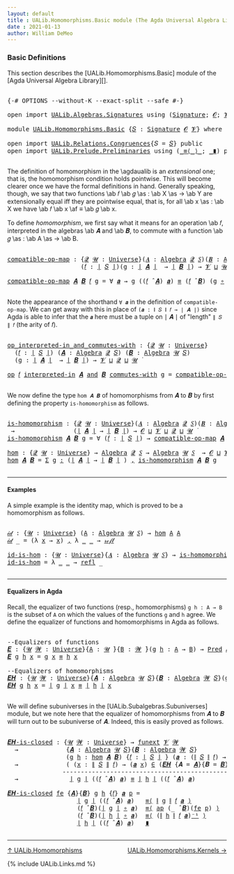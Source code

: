 ```yaml
---
layout: default
title : UALib.Homomorphisms.Basic module (The Agda Universal Algebra Library)
date : 2021-01-13
author: William DeMeo
---
```


### <a id="basic-definitions">Basic Definitions</a>

This section describes the [UALib.Homomorphisms.Basic] module of the [Agda Universal Algebra Library][].

<pre class="Agda">

<a id="317" class="Symbol">{-#</a> <a id="321" class="Keyword">OPTIONS</a> <a id="329" class="Pragma">--without-K</a> <a id="341" class="Pragma">--exact-split</a> <a id="355" class="Pragma">--safe</a> <a id="362" class="Symbol">#-}</a>

<a id="367" class="Keyword">open</a> <a id="372" class="Keyword">import</a> <a id="379" href="UALib.Algebras.Signatures.html" class="Module">UALib.Algebras.Signatures</a> <a id="405" class="Keyword">using</a> <a id="411" class="Symbol">(</a><a id="412" href="UALib.Algebras.Signatures.html#1452" class="Function">Signature</a><a id="421" class="Symbol">;</a> <a id="423" href="universes.html#613" class="Generalizable">𝓞</a><a id="424" class="Symbol">;</a> <a id="426" href="universes.html#617" class="Generalizable">𝓥</a><a id="427" class="Symbol">)</a>

<a id="430" class="Keyword">module</a> <a id="437" href="UALib.Homomorphisms.Basic.html" class="Module">UALib.Homomorphisms.Basic</a> <a id="463" class="Symbol">{</a><a id="464" href="UALib.Homomorphisms.Basic.html#464" class="Bound">𝑆</a> <a id="466" class="Symbol">:</a> <a id="468" href="UALib.Algebras.Signatures.html#1452" class="Function">Signature</a> <a id="478" href="universes.html#613" class="Generalizable">𝓞</a> <a id="480" href="universes.html#617" class="Generalizable">𝓥</a><a id="481" class="Symbol">}</a> <a id="483" class="Keyword">where</a>

<a id="490" class="Keyword">open</a> <a id="495" class="Keyword">import</a> <a id="502" href="UALib.Relations.Congruences.html" class="Module">UALib.Relations.Congruences</a><a id="529" class="Symbol">{</a><a id="530" class="Argument">𝑆</a> <a id="532" class="Symbol">=</a> <a id="534" href="UALib.Homomorphisms.Basic.html#464" class="Bound">𝑆</a><a id="535" class="Symbol">}</a> <a id="537" class="Keyword">public</a>
<a id="544" class="Keyword">open</a> <a id="549" class="Keyword">import</a> <a id="556" href="UALib.Prelude.Preliminaries.html" class="Module">UALib.Prelude.Preliminaries</a> <a id="584" class="Keyword">using</a> <a id="590" class="Symbol">(</a><a id="591" href="MGS-MLTT.html#5997" class="Function Operator">_≡⟨_⟩_</a><a id="597" class="Symbol">;</a> <a id="599" href="MGS-MLTT.html#6079" class="Function Operator">_∎</a><a id="601" class="Symbol">)</a> <a id="603" class="Keyword">public</a>

</pre>

The definition of homomorphism in the \agdaualib is an *extensional* one; that is, the homomorphism condition holds pointwise.  This will become clearer once we have the formal definitions in hand.  Generally speaking, though, we say that two functions \ab 𝑓 \ab 𝑔 \as : \ab X \as → \ab Y are extensionally equal iff they are pointwise equal, that is, for all \ab x \as : \ab X we have \ab 𝑓 \ab x \af ≡ \ab 𝑔 \ab x.

To define *homomorphism*, we first say what it means for an operation \ab 𝑓, interpreted in the algebras \ab 𝑨 and \ab 𝑩, to commute with a function \ab 𝑔 \as : \ab A \as → \ab B.

<pre class="Agda">

<a id="compatible-op-map"></a><a id="1236" href="UALib.Homomorphisms.Basic.html#1236" class="Function">compatible-op-map</a> <a id="1254" class="Symbol">:</a> <a id="1256" class="Symbol">{</a><a id="1257" href="UALib.Homomorphisms.Basic.html#1257" class="Bound">𝓠</a> <a id="1259" href="UALib.Homomorphisms.Basic.html#1259" class="Bound">𝓤</a> <a id="1261" class="Symbol">:</a> <a id="1263" href="universes.html#551" class="Function">Universe</a><a id="1271" class="Symbol">}(</a><a id="1273" href="UALib.Homomorphisms.Basic.html#1273" class="Bound">𝑨</a> <a id="1275" class="Symbol">:</a> <a id="1277" href="UALib.Algebras.Algebras.html#811" class="Function">Algebra</a> <a id="1285" href="UALib.Homomorphisms.Basic.html#1257" class="Bound">𝓠</a> <a id="1287" href="UALib.Homomorphisms.Basic.html#464" class="Bound">𝑆</a><a id="1288" class="Symbol">)(</a><a id="1290" href="UALib.Homomorphisms.Basic.html#1290" class="Bound">𝑩</a> <a id="1292" class="Symbol">:</a> <a id="1294" href="UALib.Algebras.Algebras.html#811" class="Function">Algebra</a> <a id="1302" href="UALib.Homomorphisms.Basic.html#1259" class="Bound">𝓤</a> <a id="1304" href="UALib.Homomorphisms.Basic.html#464" class="Bound">𝑆</a><a id="1305" class="Symbol">)</a>
                    <a id="1327" class="Symbol">(</a><a id="1328" href="UALib.Homomorphisms.Basic.html#1328" class="Bound">𝑓</a> <a id="1330" class="Symbol">:</a> <a id="1332" href="UALib.Prelude.Preliminaries.html#10371" class="Function Operator">∣</a> <a id="1334" href="UALib.Homomorphisms.Basic.html#464" class="Bound">𝑆</a> <a id="1336" href="UALib.Prelude.Preliminaries.html#10371" class="Function Operator">∣</a><a id="1337" class="Symbol">)(</a><a id="1339" href="UALib.Homomorphisms.Basic.html#1339" class="Bound">g</a> <a id="1341" class="Symbol">:</a> <a id="1343" href="UALib.Prelude.Preliminaries.html#10371" class="Function Operator">∣</a> <a id="1345" href="UALib.Homomorphisms.Basic.html#1273" class="Bound">𝑨</a> <a id="1347" href="UALib.Prelude.Preliminaries.html#10371" class="Function Operator">∣</a>  <a id="1350" class="Symbol">→</a> <a id="1352" href="UALib.Prelude.Preliminaries.html#10371" class="Function Operator">∣</a> <a id="1354" href="UALib.Homomorphisms.Basic.html#1290" class="Bound">𝑩</a> <a id="1356" href="UALib.Prelude.Preliminaries.html#10371" class="Function Operator">∣</a><a id="1357" class="Symbol">)</a> <a id="1359" class="Symbol">→</a> <a id="1361" href="UALib.Homomorphisms.Basic.html#480" class="Bound">𝓥</a> <a id="1363" href="Agda.Primitive.html#636" class="Function Operator">⊔</a> <a id="1365" href="UALib.Homomorphisms.Basic.html#1259" class="Bound">𝓤</a> <a id="1367" href="Agda.Primitive.html#636" class="Function Operator">⊔</a> <a id="1369" href="UALib.Homomorphisms.Basic.html#1257" class="Bound">𝓠</a> <a id="1371" href="universes.html#758" class="Function Operator">̇</a>

<a id="1374" href="UALib.Homomorphisms.Basic.html#1236" class="Function">compatible-op-map</a> <a id="1392" href="UALib.Homomorphisms.Basic.html#1392" class="Bound">𝑨</a> <a id="1394" href="UALib.Homomorphisms.Basic.html#1394" class="Bound">𝑩</a> <a id="1396" href="UALib.Homomorphisms.Basic.html#1396" class="Bound">𝑓</a> <a id="1398" href="UALib.Homomorphisms.Basic.html#1398" class="Bound">g</a> <a id="1400" class="Symbol">=</a> <a id="1402" class="Symbol">∀</a> <a id="1404" href="UALib.Homomorphisms.Basic.html#1404" class="Bound">𝒂</a> <a id="1406" class="Symbol">→</a> <a id="1408" href="UALib.Homomorphisms.Basic.html#1398" class="Bound">g</a> <a id="1410" class="Symbol">((</a><a id="1412" href="UALib.Homomorphisms.Basic.html#1396" class="Bound">𝑓</a> <a id="1414" href="UALib.Algebras.Algebras.html#3426" class="Function Operator">̂</a> <a id="1416" href="UALib.Homomorphisms.Basic.html#1392" class="Bound">𝑨</a><a id="1417" class="Symbol">)</a> <a id="1419" href="UALib.Homomorphisms.Basic.html#1404" class="Bound">𝒂</a><a id="1420" class="Symbol">)</a> <a id="1422" href="MGS-MLTT.html#4207" class="Datatype Operator">≡</a> <a id="1424" class="Symbol">(</a><a id="1425" href="UALib.Homomorphisms.Basic.html#1396" class="Bound">𝑓</a> <a id="1427" href="UALib.Algebras.Algebras.html#3426" class="Function Operator">̂</a> <a id="1429" href="UALib.Homomorphisms.Basic.html#1394" class="Bound">𝑩</a><a id="1430" class="Symbol">)</a> <a id="1432" class="Symbol">(</a><a id="1433" href="UALib.Homomorphisms.Basic.html#1398" class="Bound">g</a> <a id="1435" href="MGS-MLTT.html#3813" class="Function Operator">∘</a> <a id="1437" href="UALib.Homomorphisms.Basic.html#1404" class="Bound">𝒂</a><a id="1438" class="Symbol">)</a>

</pre>

Note the appearance of the shorthand `∀ 𝒂` in the definition of `compatible-op-map`.  We can get away with this in place of `(𝒂 : ∥ 𝑆 ∥ 𝑓 → ∣ 𝑨 ∣)` since Agda is able to infer that the `𝒂` here must be a tuple on ∣ 𝑨 ∣ of "length" `∥ 𝑆 ∥ 𝑓` (the arity of 𝑓).

<pre class="Agda">

<a id="op_interpreted-in_and_commutes-with"></a><a id="1727" href="UALib.Homomorphisms.Basic.html#1727" class="Function Operator">op_interpreted-in_and_commutes-with</a> <a id="1763" class="Symbol">:</a> <a id="1765" class="Symbol">{</a><a id="1766" href="UALib.Homomorphisms.Basic.html#1766" class="Bound">𝓠</a> <a id="1768" href="UALib.Homomorphisms.Basic.html#1768" class="Bound">𝓤</a> <a id="1770" class="Symbol">:</a> <a id="1772" href="universes.html#551" class="Function">Universe</a><a id="1780" class="Symbol">}</a>
  <a id="1784" class="Symbol">(</a><a id="1785" href="UALib.Homomorphisms.Basic.html#1785" class="Bound">𝑓</a> <a id="1787" class="Symbol">:</a> <a id="1789" href="UALib.Prelude.Preliminaries.html#10371" class="Function Operator">∣</a> <a id="1791" href="UALib.Homomorphisms.Basic.html#464" class="Bound">𝑆</a> <a id="1793" href="UALib.Prelude.Preliminaries.html#10371" class="Function Operator">∣</a><a id="1794" class="Symbol">)</a> <a id="1796" class="Symbol">(</a><a id="1797" href="UALib.Homomorphisms.Basic.html#1797" class="Bound">𝑨</a> <a id="1799" class="Symbol">:</a> <a id="1801" href="UALib.Algebras.Algebras.html#811" class="Function">Algebra</a> <a id="1809" href="UALib.Homomorphisms.Basic.html#1766" class="Bound">𝓠</a> <a id="1811" href="UALib.Homomorphisms.Basic.html#464" class="Bound">𝑆</a><a id="1812" class="Symbol">)</a> <a id="1814" class="Symbol">(</a><a id="1815" href="UALib.Homomorphisms.Basic.html#1815" class="Bound">𝑩</a> <a id="1817" class="Symbol">:</a> <a id="1819" href="UALib.Algebras.Algebras.html#811" class="Function">Algebra</a> <a id="1827" href="UALib.Homomorphisms.Basic.html#1768" class="Bound">𝓤</a> <a id="1829" href="UALib.Homomorphisms.Basic.html#464" class="Bound">𝑆</a><a id="1830" class="Symbol">)</a>
  <a id="1834" class="Symbol">(</a><a id="1835" href="UALib.Homomorphisms.Basic.html#1835" class="Bound">g</a> <a id="1837" class="Symbol">:</a> <a id="1839" href="UALib.Prelude.Preliminaries.html#10371" class="Function Operator">∣</a> <a id="1841" href="UALib.Homomorphisms.Basic.html#1797" class="Bound">𝑨</a> <a id="1843" href="UALib.Prelude.Preliminaries.html#10371" class="Function Operator">∣</a>  <a id="1846" class="Symbol">→</a> <a id="1848" href="UALib.Prelude.Preliminaries.html#10371" class="Function Operator">∣</a> <a id="1850" href="UALib.Homomorphisms.Basic.html#1815" class="Bound">𝑩</a> <a id="1852" href="UALib.Prelude.Preliminaries.html#10371" class="Function Operator">∣</a><a id="1853" class="Symbol">)</a> <a id="1855" class="Symbol">→</a> <a id="1857" href="UALib.Homomorphisms.Basic.html#480" class="Bound">𝓥</a> <a id="1859" href="Agda.Primitive.html#636" class="Function Operator">⊔</a> <a id="1861" href="UALib.Homomorphisms.Basic.html#1766" class="Bound">𝓠</a> <a id="1863" href="Agda.Primitive.html#636" class="Function Operator">⊔</a> <a id="1865" href="UALib.Homomorphisms.Basic.html#1768" class="Bound">𝓤</a> <a id="1867" href="universes.html#758" class="Function Operator">̇</a>

<a id="1870" href="UALib.Homomorphisms.Basic.html#1727" class="Function Operator">op</a> <a id="1873" href="UALib.Homomorphisms.Basic.html#1873" class="Bound">𝑓</a> <a id="1875" href="UALib.Homomorphisms.Basic.html#1727" class="Function Operator">interpreted-in</a> <a id="1890" href="UALib.Homomorphisms.Basic.html#1890" class="Bound">𝑨</a> <a id="1892" href="UALib.Homomorphisms.Basic.html#1727" class="Function Operator">and</a> <a id="1896" href="UALib.Homomorphisms.Basic.html#1896" class="Bound">𝑩</a> <a id="1898" href="UALib.Homomorphisms.Basic.html#1727" class="Function Operator">commutes-with</a> <a id="1912" href="UALib.Homomorphisms.Basic.html#1912" class="Bound">g</a> <a id="1914" class="Symbol">=</a> <a id="1916" href="UALib.Homomorphisms.Basic.html#1236" class="Function">compatible-op-map</a> <a id="1934" href="UALib.Homomorphisms.Basic.html#1890" class="Bound">𝑨</a> <a id="1936" href="UALib.Homomorphisms.Basic.html#1896" class="Bound">𝑩</a> <a id="1938" href="UALib.Homomorphisms.Basic.html#1873" class="Bound">𝑓</a> <a id="1940" href="UALib.Homomorphisms.Basic.html#1912" class="Bound">g</a>

</pre>

We now define the type `hom 𝑨 𝑩` of homomorphisms from 𝑨 to 𝑩 by first defining the property `is-homomorphism` as follows.

<pre class="Agda">

<a id="is-homomorphism"></a><a id="2093" href="UALib.Homomorphisms.Basic.html#2093" class="Function">is-homomorphism</a> <a id="2109" class="Symbol">:</a> <a id="2111" class="Symbol">{</a><a id="2112" href="UALib.Homomorphisms.Basic.html#2112" class="Bound">𝓠</a> <a id="2114" href="UALib.Homomorphisms.Basic.html#2114" class="Bound">𝓤</a> <a id="2116" class="Symbol">:</a> <a id="2118" href="universes.html#551" class="Function">Universe</a><a id="2126" class="Symbol">}(</a><a id="2128" href="UALib.Homomorphisms.Basic.html#2128" class="Bound">𝑨</a> <a id="2130" class="Symbol">:</a> <a id="2132" href="UALib.Algebras.Algebras.html#811" class="Function">Algebra</a> <a id="2140" href="UALib.Homomorphisms.Basic.html#2112" class="Bound">𝓠</a> <a id="2142" href="UALib.Homomorphisms.Basic.html#464" class="Bound">𝑆</a><a id="2143" class="Symbol">)(</a><a id="2145" href="UALib.Homomorphisms.Basic.html#2145" class="Bound">𝑩</a> <a id="2147" class="Symbol">:</a> <a id="2149" href="UALib.Algebras.Algebras.html#811" class="Function">Algebra</a> <a id="2157" href="UALib.Homomorphisms.Basic.html#2114" class="Bound">𝓤</a> <a id="2159" href="UALib.Homomorphisms.Basic.html#464" class="Bound">𝑆</a><a id="2160" class="Symbol">)</a>
 <a id="2163" class="Symbol">→</a>                <a id="2180" class="Symbol">(</a><a id="2181" href="UALib.Prelude.Preliminaries.html#10371" class="Function Operator">∣</a> <a id="2183" href="UALib.Homomorphisms.Basic.html#2128" class="Bound">𝑨</a> <a id="2185" href="UALib.Prelude.Preliminaries.html#10371" class="Function Operator">∣</a> <a id="2187" class="Symbol">→</a> <a id="2189" href="UALib.Prelude.Preliminaries.html#10371" class="Function Operator">∣</a> <a id="2191" href="UALib.Homomorphisms.Basic.html#2145" class="Bound">𝑩</a> <a id="2193" href="UALib.Prelude.Preliminaries.html#10371" class="Function Operator">∣</a><a id="2194" class="Symbol">)</a> <a id="2196" class="Symbol">→</a> <a id="2198" href="UALib.Homomorphisms.Basic.html#478" class="Bound">𝓞</a> <a id="2200" href="Agda.Primitive.html#636" class="Function Operator">⊔</a> <a id="2202" href="UALib.Homomorphisms.Basic.html#480" class="Bound">𝓥</a> <a id="2204" href="Agda.Primitive.html#636" class="Function Operator">⊔</a> <a id="2206" href="UALib.Homomorphisms.Basic.html#2112" class="Bound">𝓠</a> <a id="2208" href="Agda.Primitive.html#636" class="Function Operator">⊔</a> <a id="2210" href="UALib.Homomorphisms.Basic.html#2114" class="Bound">𝓤</a> <a id="2212" href="universes.html#758" class="Function Operator">̇</a>
<a id="2214" href="UALib.Homomorphisms.Basic.html#2093" class="Function">is-homomorphism</a> <a id="2230" href="UALib.Homomorphisms.Basic.html#2230" class="Bound">𝑨</a> <a id="2232" href="UALib.Homomorphisms.Basic.html#2232" class="Bound">𝑩</a> <a id="2234" href="UALib.Homomorphisms.Basic.html#2234" class="Bound">g</a> <a id="2236" class="Symbol">=</a> <a id="2238" class="Symbol">∀</a> <a id="2240" class="Symbol">(</a><a id="2241" href="UALib.Homomorphisms.Basic.html#2241" class="Bound">𝑓</a> <a id="2243" class="Symbol">:</a> <a id="2245" href="UALib.Prelude.Preliminaries.html#10371" class="Function Operator">∣</a> <a id="2247" href="UALib.Homomorphisms.Basic.html#464" class="Bound">𝑆</a> <a id="2249" href="UALib.Prelude.Preliminaries.html#10371" class="Function Operator">∣</a><a id="2250" class="Symbol">)</a> <a id="2252" class="Symbol">→</a> <a id="2254" href="UALib.Homomorphisms.Basic.html#1236" class="Function">compatible-op-map</a> <a id="2272" href="UALib.Homomorphisms.Basic.html#2230" class="Bound">𝑨</a> <a id="2274" href="UALib.Homomorphisms.Basic.html#2232" class="Bound">𝑩</a> <a id="2276" href="UALib.Homomorphisms.Basic.html#2241" class="Bound">𝑓</a> <a id="2278" href="UALib.Homomorphisms.Basic.html#2234" class="Bound">g</a>

<a id="hom"></a><a id="2281" href="UALib.Homomorphisms.Basic.html#2281" class="Function">hom</a> <a id="2285" class="Symbol">:</a> <a id="2287" class="Symbol">{</a><a id="2288" href="UALib.Homomorphisms.Basic.html#2288" class="Bound">𝓠</a> <a id="2290" href="UALib.Homomorphisms.Basic.html#2290" class="Bound">𝓤</a> <a id="2292" class="Symbol">:</a> <a id="2294" href="universes.html#551" class="Function">Universe</a><a id="2302" class="Symbol">}</a> <a id="2304" class="Symbol">→</a> <a id="2306" href="UALib.Algebras.Algebras.html#811" class="Function">Algebra</a> <a id="2314" href="UALib.Homomorphisms.Basic.html#2288" class="Bound">𝓠</a> <a id="2316" href="UALib.Homomorphisms.Basic.html#464" class="Bound">𝑆</a> <a id="2318" class="Symbol">→</a> <a id="2320" href="UALib.Algebras.Algebras.html#811" class="Function">Algebra</a> <a id="2328" href="UALib.Homomorphisms.Basic.html#2290" class="Bound">𝓤</a> <a id="2330" href="UALib.Homomorphisms.Basic.html#464" class="Bound">𝑆</a>  <a id="2333" class="Symbol">→</a> <a id="2335" href="UALib.Homomorphisms.Basic.html#478" class="Bound">𝓞</a> <a id="2337" href="Agda.Primitive.html#636" class="Function Operator">⊔</a> <a id="2339" href="UALib.Homomorphisms.Basic.html#480" class="Bound">𝓥</a> <a id="2341" href="Agda.Primitive.html#636" class="Function Operator">⊔</a> <a id="2343" href="UALib.Homomorphisms.Basic.html#2288" class="Bound">𝓠</a> <a id="2345" href="Agda.Primitive.html#636" class="Function Operator">⊔</a> <a id="2347" href="UALib.Homomorphisms.Basic.html#2290" class="Bound">𝓤</a> <a id="2349" href="universes.html#758" class="Function Operator">̇</a>
<a id="2351" href="UALib.Homomorphisms.Basic.html#2281" class="Function">hom</a> <a id="2355" href="UALib.Homomorphisms.Basic.html#2355" class="Bound">𝑨</a> <a id="2357" href="UALib.Homomorphisms.Basic.html#2357" class="Bound">𝑩</a> <a id="2359" class="Symbol">=</a> <a id="2361" href="MGS-MLTT.html#3074" class="Function">Σ</a> <a id="2363" href="UALib.Homomorphisms.Basic.html#2363" class="Bound">g</a> <a id="2365" href="MGS-MLTT.html#3074" class="Function">꞉</a> <a id="2367" class="Symbol">(</a><a id="2368" href="UALib.Prelude.Preliminaries.html#10371" class="Function Operator">∣</a> <a id="2370" href="UALib.Homomorphisms.Basic.html#2355" class="Bound">𝑨</a> <a id="2372" href="UALib.Prelude.Preliminaries.html#10371" class="Function Operator">∣</a> <a id="2374" class="Symbol">→</a> <a id="2376" href="UALib.Prelude.Preliminaries.html#10371" class="Function Operator">∣</a> <a id="2378" href="UALib.Homomorphisms.Basic.html#2357" class="Bound">𝑩</a> <a id="2380" href="UALib.Prelude.Preliminaries.html#10371" class="Function Operator">∣</a> <a id="2382" class="Symbol">)</a> <a id="2384" href="MGS-MLTT.html#3074" class="Function">,</a> <a id="2386" href="UALib.Homomorphisms.Basic.html#2093" class="Function">is-homomorphism</a> <a id="2402" href="UALib.Homomorphisms.Basic.html#2355" class="Bound">𝑨</a> <a id="2404" href="UALib.Homomorphisms.Basic.html#2357" class="Bound">𝑩</a> <a id="2406" href="UALib.Homomorphisms.Basic.html#2363" class="Bound">g</a>

</pre>

---------------------------------------------

#### <a id="examples">Examples</a>

A simple example is the identity map, which is proved to be a homomorphism as follows.

<pre class="Agda">

<a id="𝒾𝒹"></a><a id="2606" href="UALib.Homomorphisms.Basic.html#2606" class="Function">𝒾𝒹</a> <a id="2609" class="Symbol">:</a> <a id="2611" class="Symbol">{</a><a id="2612" href="UALib.Homomorphisms.Basic.html#2612" class="Bound">𝓤</a> <a id="2614" class="Symbol">:</a> <a id="2616" href="universes.html#551" class="Function">Universe</a><a id="2624" class="Symbol">}</a> <a id="2626" class="Symbol">(</a><a id="2627" href="UALib.Homomorphisms.Basic.html#2627" class="Bound">A</a> <a id="2629" class="Symbol">:</a> <a id="2631" href="UALib.Algebras.Algebras.html#811" class="Function">Algebra</a> <a id="2639" href="UALib.Homomorphisms.Basic.html#2612" class="Bound">𝓤</a> <a id="2641" href="UALib.Homomorphisms.Basic.html#464" class="Bound">𝑆</a><a id="2642" class="Symbol">)</a> <a id="2644" class="Symbol">→</a> <a id="2646" href="UALib.Homomorphisms.Basic.html#2281" class="Function">hom</a> <a id="2650" href="UALib.Homomorphisms.Basic.html#2627" class="Bound">A</a> <a id="2652" href="UALib.Homomorphisms.Basic.html#2627" class="Bound">A</a>
<a id="2654" href="UALib.Homomorphisms.Basic.html#2606" class="Function">𝒾𝒹</a> <a id="2657" class="Symbol">_</a> <a id="2659" class="Symbol">=</a> <a id="2661" class="Symbol">(λ</a> <a id="2664" href="UALib.Homomorphisms.Basic.html#2664" class="Bound">x</a> <a id="2666" class="Symbol">→</a> <a id="2668" href="UALib.Homomorphisms.Basic.html#2664" class="Bound">x</a><a id="2669" class="Symbol">)</a> <a id="2671" href="MGS-MLTT.html#2929" class="InductiveConstructor Operator">,</a> <a id="2673" class="Symbol">λ</a> <a id="2675" href="UALib.Homomorphisms.Basic.html#2675" class="Bound">_</a> <a id="2677" href="UALib.Homomorphisms.Basic.html#2677" class="Bound">_</a> <a id="2679" class="Symbol">→</a> <a id="2681" href="MGS-MLTT.html#4221" class="InductiveConstructor">𝓇ℯ𝒻𝓁</a>

<a id="id-is-hom"></a><a id="2687" href="UALib.Homomorphisms.Basic.html#2687" class="Function">id-is-hom</a> <a id="2697" class="Symbol">:</a> <a id="2699" class="Symbol">{</a><a id="2700" href="UALib.Homomorphisms.Basic.html#2700" class="Bound">𝓤</a> <a id="2702" class="Symbol">:</a> <a id="2704" href="universes.html#551" class="Function">Universe</a><a id="2712" class="Symbol">}{</a><a id="2714" href="UALib.Homomorphisms.Basic.html#2714" class="Bound">𝑨</a> <a id="2716" class="Symbol">:</a> <a id="2718" href="UALib.Algebras.Algebras.html#811" class="Function">Algebra</a> <a id="2726" href="UALib.Homomorphisms.Basic.html#2700" class="Bound">𝓤</a> <a id="2728" href="UALib.Homomorphisms.Basic.html#464" class="Bound">𝑆</a><a id="2729" class="Symbol">}</a> <a id="2731" class="Symbol">→</a> <a id="2733" href="UALib.Homomorphisms.Basic.html#2093" class="Function">is-homomorphism</a> <a id="2749" href="UALib.Homomorphisms.Basic.html#2714" class="Bound">𝑨</a> <a id="2751" href="UALib.Homomorphisms.Basic.html#2714" class="Bound">𝑨</a> <a id="2753" class="Symbol">(</a><a id="2754" href="MGS-MLTT.html#3778" class="Function">𝑖𝑑</a> <a id="2757" href="UALib.Prelude.Preliminaries.html#10371" class="Function Operator">∣</a> <a id="2759" href="UALib.Homomorphisms.Basic.html#2714" class="Bound">𝑨</a> <a id="2761" href="UALib.Prelude.Preliminaries.html#10371" class="Function Operator">∣</a><a id="2762" class="Symbol">)</a>
<a id="2764" href="UALib.Homomorphisms.Basic.html#2687" class="Function">id-is-hom</a> <a id="2774" class="Symbol">=</a> <a id="2776" class="Symbol">λ</a> <a id="2778" href="UALib.Homomorphisms.Basic.html#2778" class="Bound">_</a> <a id="2780" href="UALib.Homomorphisms.Basic.html#2780" class="Bound">_</a> <a id="2782" class="Symbol">→</a> <a id="2784" href="UALib.Prelude.Preliminaries.html#5690" class="InductiveConstructor">refl</a> <a id="2789" class="Symbol">_</a>

</pre>

------------------------------------------------------------------

#### <a id="equalizers-in-agda">Equalizers in Agda</a>

Recall, the equalizer of two functions (resp., homomorphisms) `g h : A → B` is the subset of `A` on which the values of the functions `g` and `h` agree.  We define the equalizer of functions and homomorphisms in Agda as follows.

<pre class="Agda">

<a id="3172" class="Comment">--Equalizers of functions</a>
<a id="𝑬"></a><a id="3198" href="UALib.Homomorphisms.Basic.html#3198" class="Function">𝑬</a> <a id="3200" class="Symbol">:</a> <a id="3202" class="Symbol">{</a><a id="3203" href="UALib.Homomorphisms.Basic.html#3203" class="Bound">𝓤</a> <a id="3205" href="UALib.Homomorphisms.Basic.html#3205" class="Bound">𝓦</a> <a id="3207" class="Symbol">:</a> <a id="3209" href="universes.html#551" class="Function">Universe</a><a id="3217" class="Symbol">}{</a><a id="3219" href="UALib.Homomorphisms.Basic.html#3219" class="Bound">A</a> <a id="3221" class="Symbol">:</a> <a id="3223" href="UALib.Homomorphisms.Basic.html#3203" class="Bound">𝓤</a> <a id="3225" href="universes.html#758" class="Function Operator">̇</a><a id="3226" class="Symbol">}{</a><a id="3228" href="UALib.Homomorphisms.Basic.html#3228" class="Bound">B</a> <a id="3230" class="Symbol">:</a> <a id="3232" href="UALib.Homomorphisms.Basic.html#3205" class="Bound">𝓦</a> <a id="3234" href="universes.html#758" class="Function Operator">̇</a><a id="3235" class="Symbol">}(</a><a id="3237" href="UALib.Homomorphisms.Basic.html#3237" class="Bound">g</a> <a id="3239" href="UALib.Homomorphisms.Basic.html#3239" class="Bound">h</a> <a id="3241" class="Symbol">:</a> <a id="3243" href="UALib.Homomorphisms.Basic.html#3219" class="Bound">A</a> <a id="3245" class="Symbol">→</a> <a id="3247" href="UALib.Homomorphisms.Basic.html#3228" class="Bound">B</a><a id="3248" class="Symbol">)</a> <a id="3250" class="Symbol">→</a> <a id="3252" href="UALib.Relations.Unary.html#1066" class="Function">Pred</a> <a id="3257" href="UALib.Homomorphisms.Basic.html#3219" class="Bound">A</a> <a id="3259" href="UALib.Homomorphisms.Basic.html#3205" class="Bound">𝓦</a>
<a id="3261" href="UALib.Homomorphisms.Basic.html#3198" class="Function">𝑬</a> <a id="3263" href="UALib.Homomorphisms.Basic.html#3263" class="Bound">g</a> <a id="3265" href="UALib.Homomorphisms.Basic.html#3265" class="Bound">h</a> <a id="3267" href="UALib.Homomorphisms.Basic.html#3267" class="Bound">x</a> <a id="3269" class="Symbol">=</a> <a id="3271" href="UALib.Homomorphisms.Basic.html#3263" class="Bound">g</a> <a id="3273" href="UALib.Homomorphisms.Basic.html#3267" class="Bound">x</a> <a id="3275" href="MGS-MLTT.html#4207" class="Datatype Operator">≡</a> <a id="3277" href="UALib.Homomorphisms.Basic.html#3265" class="Bound">h</a> <a id="3279" href="UALib.Homomorphisms.Basic.html#3267" class="Bound">x</a>

<a id="3282" class="Comment">--Equalizers of homomorphisms</a>
<a id="𝑬𝑯"></a><a id="3312" href="UALib.Homomorphisms.Basic.html#3312" class="Function">𝑬𝑯</a> <a id="3315" class="Symbol">:</a> <a id="3317" class="Symbol">{</a><a id="3318" href="UALib.Homomorphisms.Basic.html#3318" class="Bound">𝓤</a> <a id="3320" href="UALib.Homomorphisms.Basic.html#3320" class="Bound">𝓦</a> <a id="3322" class="Symbol">:</a> <a id="3324" href="universes.html#551" class="Function">Universe</a><a id="3332" class="Symbol">}{</a><a id="3334" href="UALib.Homomorphisms.Basic.html#3334" class="Bound">𝑨</a> <a id="3336" class="Symbol">:</a> <a id="3338" href="UALib.Algebras.Algebras.html#811" class="Function">Algebra</a> <a id="3346" href="UALib.Homomorphisms.Basic.html#3318" class="Bound">𝓤</a> <a id="3348" href="UALib.Homomorphisms.Basic.html#464" class="Bound">𝑆</a><a id="3349" class="Symbol">}{</a><a id="3351" href="UALib.Homomorphisms.Basic.html#3351" class="Bound">𝑩</a> <a id="3353" class="Symbol">:</a> <a id="3355" href="UALib.Algebras.Algebras.html#811" class="Function">Algebra</a> <a id="3363" href="UALib.Homomorphisms.Basic.html#3320" class="Bound">𝓦</a> <a id="3365" href="UALib.Homomorphisms.Basic.html#464" class="Bound">𝑆</a><a id="3366" class="Symbol">}(</a><a id="3368" href="UALib.Homomorphisms.Basic.html#3368" class="Bound">g</a> <a id="3370" href="UALib.Homomorphisms.Basic.html#3370" class="Bound">h</a> <a id="3372" class="Symbol">:</a> <a id="3374" href="UALib.Homomorphisms.Basic.html#2281" class="Function">hom</a> <a id="3378" href="UALib.Homomorphisms.Basic.html#3334" class="Bound">𝑨</a> <a id="3380" href="UALib.Homomorphisms.Basic.html#3351" class="Bound">𝑩</a><a id="3381" class="Symbol">)</a> <a id="3383" class="Symbol">→</a> <a id="3385" href="UALib.Relations.Unary.html#1066" class="Function">Pred</a> <a id="3390" href="UALib.Prelude.Preliminaries.html#10371" class="Function Operator">∣</a> <a id="3392" href="UALib.Homomorphisms.Basic.html#3334" class="Bound">𝑨</a> <a id="3394" href="UALib.Prelude.Preliminaries.html#10371" class="Function Operator">∣</a> <a id="3396" href="UALib.Homomorphisms.Basic.html#3320" class="Bound">𝓦</a>
<a id="3398" href="UALib.Homomorphisms.Basic.html#3312" class="Function">𝑬𝑯</a> <a id="3401" href="UALib.Homomorphisms.Basic.html#3401" class="Bound">g</a> <a id="3403" href="UALib.Homomorphisms.Basic.html#3403" class="Bound">h</a> <a id="3405" href="UALib.Homomorphisms.Basic.html#3405" class="Bound">x</a> <a id="3407" class="Symbol">=</a> <a id="3409" href="UALib.Prelude.Preliminaries.html#10371" class="Function Operator">∣</a> <a id="3411" href="UALib.Homomorphisms.Basic.html#3401" class="Bound">g</a> <a id="3413" href="UALib.Prelude.Preliminaries.html#10371" class="Function Operator">∣</a> <a id="3415" href="UALib.Homomorphisms.Basic.html#3405" class="Bound">x</a> <a id="3417" href="MGS-MLTT.html#4207" class="Datatype Operator">≡</a> <a id="3419" href="UALib.Prelude.Preliminaries.html#10371" class="Function Operator">∣</a> <a id="3421" href="UALib.Homomorphisms.Basic.html#3403" class="Bound">h</a> <a id="3423" href="UALib.Prelude.Preliminaries.html#10371" class="Function Operator">∣</a> <a id="3425" href="UALib.Homomorphisms.Basic.html#3405" class="Bound">x</a>

</pre>

We will define subuniverses in the [UALib.Subalgebras.Subuniverses] module, but we note here that the equalizer of homomorphisms from 𝑨 to 𝑩 will turn out to be subuniverse of 𝑨.  Indeed, this is easily proved as follows.

<pre class="Agda">

<a id="𝑬𝑯-is-closed"></a><a id="3677" href="UALib.Homomorphisms.Basic.html#3677" class="Function">𝑬𝑯-is-closed</a> <a id="3690" class="Symbol">:</a> <a id="3692" class="Symbol">{</a><a id="3693" href="UALib.Homomorphisms.Basic.html#3693" class="Bound">𝓤</a> <a id="3695" href="UALib.Homomorphisms.Basic.html#3695" class="Bound">𝓦</a> <a id="3697" class="Symbol">:</a> <a id="3699" href="universes.html#551" class="Function">Universe</a><a id="3707" class="Symbol">}</a> <a id="3709" class="Symbol">→</a> <a id="3711" href="MGS-FunExt-from-Univalence.html#393" class="Function">funext</a> <a id="3718" href="UALib.Homomorphisms.Basic.html#480" class="Bound">𝓥</a> <a id="3720" href="UALib.Homomorphisms.Basic.html#3695" class="Bound">𝓦</a>
  <a id="3724" class="Symbol">→</a>             <a id="3738" class="Symbol">{</a><a id="3739" href="UALib.Homomorphisms.Basic.html#3739" class="Bound">𝑨</a> <a id="3741" class="Symbol">:</a> <a id="3743" href="UALib.Algebras.Algebras.html#811" class="Function">Algebra</a> <a id="3751" href="UALib.Homomorphisms.Basic.html#3693" class="Bound">𝓤</a> <a id="3753" href="UALib.Homomorphisms.Basic.html#464" class="Bound">𝑆</a><a id="3754" class="Symbol">}{</a><a id="3756" href="UALib.Homomorphisms.Basic.html#3756" class="Bound">𝑩</a> <a id="3758" class="Symbol">:</a> <a id="3760" href="UALib.Algebras.Algebras.html#811" class="Function">Algebra</a> <a id="3768" href="UALib.Homomorphisms.Basic.html#3695" class="Bound">𝓦</a> <a id="3770" href="UALib.Homomorphisms.Basic.html#464" class="Bound">𝑆</a><a id="3771" class="Symbol">}</a>
                <a id="3789" class="Symbol">(</a><a id="3790" href="UALib.Homomorphisms.Basic.html#3790" class="Bound">g</a> <a id="3792" href="UALib.Homomorphisms.Basic.html#3792" class="Bound">h</a> <a id="3794" class="Symbol">:</a> <a id="3796" href="UALib.Homomorphisms.Basic.html#2281" class="Function">hom</a> <a id="3800" href="UALib.Homomorphisms.Basic.html#3739" class="Bound">𝑨</a> <a id="3802" href="UALib.Homomorphisms.Basic.html#3756" class="Bound">𝑩</a><a id="3803" class="Symbol">)</a> <a id="3805" class="Symbol">{</a><a id="3806" href="UALib.Homomorphisms.Basic.html#3806" class="Bound">𝑓</a> <a id="3808" class="Symbol">:</a> <a id="3810" href="UALib.Prelude.Preliminaries.html#10371" class="Function Operator">∣</a> <a id="3812" href="UALib.Homomorphisms.Basic.html#464" class="Bound">𝑆</a> <a id="3814" href="UALib.Prelude.Preliminaries.html#10371" class="Function Operator">∣</a> <a id="3816" class="Symbol">}</a> <a id="3818" class="Symbol">(</a><a id="3819" href="UALib.Homomorphisms.Basic.html#3819" class="Bound">𝒂</a> <a id="3821" class="Symbol">:</a> <a id="3823" class="Symbol">(</a><a id="3824" href="UALib.Prelude.Preliminaries.html#10452" class="Function Operator">∥</a> <a id="3826" href="UALib.Homomorphisms.Basic.html#464" class="Bound">𝑆</a> <a id="3828" href="UALib.Prelude.Preliminaries.html#10452" class="Function Operator">∥</a> <a id="3830" href="UALib.Homomorphisms.Basic.html#3806" class="Bound">𝑓</a><a id="3831" class="Symbol">)</a> <a id="3833" class="Symbol">→</a> <a id="3835" href="UALib.Prelude.Preliminaries.html#10371" class="Function Operator">∣</a> <a id="3837" href="UALib.Homomorphisms.Basic.html#3739" class="Bound">𝑨</a> <a id="3839" href="UALib.Prelude.Preliminaries.html#10371" class="Function Operator">∣</a><a id="3840" class="Symbol">)</a>
  <a id="3844" class="Symbol">→</a>             <a id="3858" class="Symbol">(</a> <a id="3860" class="Symbol">(</a><a id="3861" href="UALib.Homomorphisms.Basic.html#3861" class="Bound">x</a> <a id="3863" class="Symbol">:</a> <a id="3865" href="UALib.Prelude.Preliminaries.html#10452" class="Function Operator">∥</a> <a id="3867" href="UALib.Homomorphisms.Basic.html#464" class="Bound">𝑆</a> <a id="3869" href="UALib.Prelude.Preliminaries.html#10452" class="Function Operator">∥</a> <a id="3871" href="UALib.Homomorphisms.Basic.html#3806" class="Bound">𝑓</a><a id="3872" class="Symbol">)</a> <a id="3874" class="Symbol">→</a> <a id="3876" class="Symbol">(</a><a id="3877" href="UALib.Homomorphisms.Basic.html#3819" class="Bound">𝒂</a> <a id="3879" href="UALib.Homomorphisms.Basic.html#3861" class="Bound">x</a><a id="3880" class="Symbol">)</a> <a id="3882" href="UALib.Relations.Unary.html#2667" class="Function Operator">∈</a> <a id="3884" class="Symbol">(</a><a id="3885" href="UALib.Homomorphisms.Basic.html#3312" class="Function">𝑬𝑯</a> <a id="3888" class="Symbol">{</a><a id="3889" class="Argument">𝑨</a> <a id="3891" class="Symbol">=</a> <a id="3893" href="UALib.Homomorphisms.Basic.html#3739" class="Bound">𝑨</a><a id="3894" class="Symbol">}{</a><a id="3896" class="Argument">𝑩</a> <a id="3898" class="Symbol">=</a> <a id="3900" href="UALib.Homomorphisms.Basic.html#3756" class="Bound">𝑩</a><a id="3901" class="Symbol">}</a> <a id="3903" href="UALib.Homomorphisms.Basic.html#3790" class="Bound">g</a> <a id="3905" href="UALib.Homomorphisms.Basic.html#3792" class="Bound">h</a><a id="3906" class="Symbol">)</a> <a id="3908" class="Symbol">)</a>
               <a id="3925" class="Comment">---------------------------------------------------</a>
  <a id="3979" class="Symbol">→</a>              <a id="3994" href="UALib.Prelude.Preliminaries.html#10371" class="Function Operator">∣</a> <a id="3996" href="UALib.Homomorphisms.Basic.html#3790" class="Bound">g</a> <a id="3998" href="UALib.Prelude.Preliminaries.html#10371" class="Function Operator">∣</a> <a id="4000" class="Symbol">((</a><a id="4002" href="UALib.Homomorphisms.Basic.html#3806" class="Bound">𝑓</a> <a id="4004" href="UALib.Algebras.Algebras.html#3426" class="Function Operator">̂</a> <a id="4006" href="UALib.Homomorphisms.Basic.html#3739" class="Bound">𝑨</a><a id="4007" class="Symbol">)</a> <a id="4009" href="UALib.Homomorphisms.Basic.html#3819" class="Bound">𝒂</a><a id="4010" class="Symbol">)</a> <a id="4012" href="MGS-MLTT.html#4207" class="Datatype Operator">≡</a> <a id="4014" href="UALib.Prelude.Preliminaries.html#10371" class="Function Operator">∣</a> <a id="4016" href="UALib.Homomorphisms.Basic.html#3792" class="Bound">h</a> <a id="4018" href="UALib.Prelude.Preliminaries.html#10371" class="Function Operator">∣</a> <a id="4020" class="Symbol">((</a><a id="4022" href="UALib.Homomorphisms.Basic.html#3806" class="Bound">𝑓</a> <a id="4024" href="UALib.Algebras.Algebras.html#3426" class="Function Operator">̂</a> <a id="4026" href="UALib.Homomorphisms.Basic.html#3739" class="Bound">𝑨</a><a id="4027" class="Symbol">)</a> <a id="4029" href="UALib.Homomorphisms.Basic.html#3819" class="Bound">𝒂</a><a id="4030" class="Symbol">)</a>

<a id="4033" href="UALib.Homomorphisms.Basic.html#3677" class="Function">𝑬𝑯-is-closed</a> <a id="4046" href="UALib.Homomorphisms.Basic.html#4046" class="Bound">fe</a> <a id="4049" class="Symbol">{</a><a id="4050" href="UALib.Homomorphisms.Basic.html#4050" class="Bound">𝑨</a><a id="4051" class="Symbol">}{</a><a id="4053" href="UALib.Homomorphisms.Basic.html#4053" class="Bound">𝑩</a><a id="4054" class="Symbol">}</a> <a id="4056" href="UALib.Homomorphisms.Basic.html#4056" class="Bound">g</a> <a id="4058" href="UALib.Homomorphisms.Basic.html#4058" class="Bound">h</a> <a id="4060" class="Symbol">{</a><a id="4061" href="UALib.Homomorphisms.Basic.html#4061" class="Bound">𝑓</a><a id="4062" class="Symbol">}</a> <a id="4064" href="UALib.Homomorphisms.Basic.html#4064" class="Bound">𝒂</a> <a id="4066" href="UALib.Homomorphisms.Basic.html#4066" class="Bound">p</a> <a id="4068" class="Symbol">=</a>
                   <a id="4089" href="UALib.Prelude.Preliminaries.html#10371" class="Function Operator">∣</a> <a id="4091" href="UALib.Homomorphisms.Basic.html#4056" class="Bound">g</a> <a id="4093" href="UALib.Prelude.Preliminaries.html#10371" class="Function Operator">∣</a> <a id="4095" class="Symbol">((</a><a id="4097" href="UALib.Homomorphisms.Basic.html#4061" class="Bound">𝑓</a> <a id="4099" href="UALib.Algebras.Algebras.html#3426" class="Function Operator">̂</a> <a id="4101" href="UALib.Homomorphisms.Basic.html#4050" class="Bound">𝑨</a><a id="4102" class="Symbol">)</a> <a id="4104" href="UALib.Homomorphisms.Basic.html#4064" class="Bound">𝒂</a><a id="4105" class="Symbol">)</a>   <a id="4109" href="MGS-MLTT.html#5997" class="Function Operator">≡⟨</a> <a id="4112" href="UALib.Prelude.Preliminaries.html#10452" class="Function Operator">∥</a> <a id="4114" href="UALib.Homomorphisms.Basic.html#4056" class="Bound">g</a> <a id="4116" href="UALib.Prelude.Preliminaries.html#10452" class="Function Operator">∥</a> <a id="4118" href="UALib.Homomorphisms.Basic.html#4061" class="Bound">𝑓</a> <a id="4120" href="UALib.Homomorphisms.Basic.html#4064" class="Bound">𝒂</a> <a id="4122" href="MGS-MLTT.html#5997" class="Function Operator">⟩</a>
                   <a id="4143" class="Symbol">(</a><a id="4144" href="UALib.Homomorphisms.Basic.html#4061" class="Bound">𝑓</a> <a id="4146" href="UALib.Algebras.Algebras.html#3426" class="Function Operator">̂</a> <a id="4148" href="UALib.Homomorphisms.Basic.html#4053" class="Bound">𝑩</a><a id="4149" class="Symbol">)(</a><a id="4151" href="UALib.Prelude.Preliminaries.html#10371" class="Function Operator">∣</a> <a id="4153" href="UALib.Homomorphisms.Basic.html#4056" class="Bound">g</a> <a id="4155" href="UALib.Prelude.Preliminaries.html#10371" class="Function Operator">∣</a> <a id="4157" href="MGS-MLTT.html#3813" class="Function Operator">∘</a> <a id="4159" href="UALib.Homomorphisms.Basic.html#4064" class="Bound">𝒂</a><a id="4160" class="Symbol">)</a>  <a id="4163" href="MGS-MLTT.html#5997" class="Function Operator">≡⟨</a> <a id="4166" href="MGS-MLTT.html#6613" class="Function">ap</a> <a id="4169" class="Symbol">(_</a> <a id="4172" href="UALib.Algebras.Algebras.html#3426" class="Function Operator">̂</a> <a id="4174" href="UALib.Homomorphisms.Basic.html#4053" class="Bound">𝑩</a><a id="4175" class="Symbol">)(</a><a id="4177" href="UALib.Homomorphisms.Basic.html#4046" class="Bound">fe</a> <a id="4180" href="UALib.Homomorphisms.Basic.html#4066" class="Bound">p</a><a id="4181" class="Symbol">)</a> <a id="4183" href="MGS-MLTT.html#5997" class="Function Operator">⟩</a>
                   <a id="4204" class="Symbol">(</a><a id="4205" href="UALib.Homomorphisms.Basic.html#4061" class="Bound">𝑓</a> <a id="4207" href="UALib.Algebras.Algebras.html#3426" class="Function Operator">̂</a> <a id="4209" href="UALib.Homomorphisms.Basic.html#4053" class="Bound">𝑩</a><a id="4210" class="Symbol">)(</a><a id="4212" href="UALib.Prelude.Preliminaries.html#10371" class="Function Operator">∣</a> <a id="4214" href="UALib.Homomorphisms.Basic.html#4058" class="Bound">h</a> <a id="4216" href="UALib.Prelude.Preliminaries.html#10371" class="Function Operator">∣</a> <a id="4218" href="MGS-MLTT.html#3813" class="Function Operator">∘</a> <a id="4220" href="UALib.Homomorphisms.Basic.html#4064" class="Bound">𝒂</a><a id="4221" class="Symbol">)</a>  <a id="4224" href="MGS-MLTT.html#5997" class="Function Operator">≡⟨</a> <a id="4227" class="Symbol">(</a><a id="4228" href="UALib.Prelude.Preliminaries.html#10452" class="Function Operator">∥</a> <a id="4230" href="UALib.Homomorphisms.Basic.html#4058" class="Bound">h</a> <a id="4232" href="UALib.Prelude.Preliminaries.html#10452" class="Function Operator">∥</a> <a id="4234" href="UALib.Homomorphisms.Basic.html#4061" class="Bound">𝑓</a> <a id="4236" href="UALib.Homomorphisms.Basic.html#4064" class="Bound">𝒂</a><a id="4237" class="Symbol">)</a><a id="4238" href="MGS-MLTT.html#6125" class="Function Operator">⁻¹</a> <a id="4241" href="MGS-MLTT.html#5997" class="Function Operator">⟩</a>
                   <a id="4262" href="UALib.Prelude.Preliminaries.html#10371" class="Function Operator">∣</a> <a id="4264" href="UALib.Homomorphisms.Basic.html#4058" class="Bound">h</a> <a id="4266" href="UALib.Prelude.Preliminaries.html#10371" class="Function Operator">∣</a> <a id="4268" class="Symbol">((</a><a id="4270" href="UALib.Homomorphisms.Basic.html#4061" class="Bound">𝑓</a> <a id="4272" href="UALib.Algebras.Algebras.html#3426" class="Function Operator">̂</a> <a id="4274" href="UALib.Homomorphisms.Basic.html#4050" class="Bound">𝑨</a><a id="4275" class="Symbol">)</a> <a id="4277" href="UALib.Homomorphisms.Basic.html#4064" class="Bound">𝒂</a><a id="4278" class="Symbol">)</a>   <a id="4282" href="MGS-MLTT.html#6079" class="Function Operator">∎</a>

</pre>

--------------------------------------

[↑ UALib.Homomorphisms](UALib.Homomorphisms.html)
<span style="float:right;">[UALib.Homomorphisms.Kernels →](UALib.Homomorphisms.Kernels.html)</span>

{% include UALib.Links.md %}
